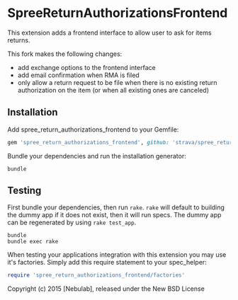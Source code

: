 SpreeReturnAuthorizationsFrontend
=================================

This extension adds a frontend interface to allow user to ask for items returns.

This fork makes the following changes:
- add exchange options to the frontend interface
- add email confirmation when RMA is filed
- only allow a return request to be file when there is no existing return authorization on the item (or when all existing ones are canceled)

Installation
------------

Add spree_return_authorizations_frontend to your Gemfile:

```ruby
gem 'spree_return_authorizations_frontend', github: 'strava/spree_return_authorizations_frontend', branch: '2-4-stable'
```

Bundle your dependencies and run the installation generator:

```shell
bundle
```

Testing
-------

First bundle your dependencies, then run `rake`. `rake` will default to building the dummy app if it does not exist, then it will run specs. The dummy app can be regenerated by using `rake test_app`.

```shell
bundle
bundle exec rake
```

When testing your applications integration with this extension you may use it's factories.
Simply add this require statement to your spec_helper:

```ruby
require 'spree_return_authorizations_frontend/factories'
```

Copyright (c) 2015 [Nebulab], released under the New BSD License

